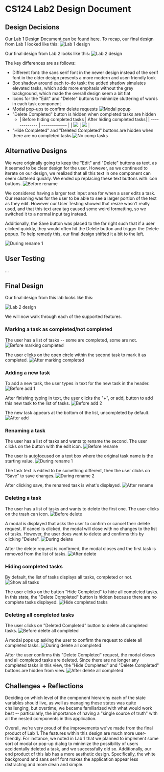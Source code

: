 # CS124 Lab2 Design Document

## Design Decisions
Our Lab 1 Design Document can be found [here](https://github.com/McGarvs/cs124/tree/lab1#readme).
To recap, our final design from Lab 1 looked like this:
![Lab 1 design](./screenshots/lab1finaldesign.png)

Our final design from Lab 2 looks like this:
![Lab 2 design](./screenshots/lab2finaldesign.png)

The key differences are as follows:
* Different font: the sans serif font in the newer design instead of the serif font
  in the older design presents a more modern and user-friendly look
* Box shadow around each to-do task: the added shadow simulates elevated tasks, which
  adds more emphasis without the grey background, which made the overall design seem a
  bit flat
* Icons for the "Edit" and "Delete" buttons to minimize cluttering of words in each task
  component
* Modal pop-ups to confirm delete requests
  ![Modal popup](./screenshots/modal-popup.png)
* "Delete Completed" button is hidden when completed tasks are hidden
    * | Before hiding completed tasks  | After hiding completed tasks|
          | ------------- | ------------- |
      | ![](./screenshots/before-deletecompleted-hidden.png) | ![](./screenshots/after-deletecompleted-hidden.png) |
* "Hide Completed" and "Deleted Completed" buttons are hidden when there are no completed tasks
  ![No comp tasks](./screenshots/no-completed-tasks.png)

## Alternative Designs
We were originally going to keep the "Edit" and "Delete" buttons as text, as it seemed to
be clear design for the user. However, as we continued to iterate on our design, we
realized that all this text in one component can seem cluttered quickly. We ended up
replacing these text buttons with icon buttons.
![Before rename](./screenshots/before-rename.png)

We considered having a larger text input area for when a user edits a task. Our reasoning
was for the user to be able to see a larger portion of the text as they edit. However our User Testing showed
that resize wasn't really used, and that this text area tag caused some weird formatting, so we switched it to a 
normal input tag instead.

Additionally, the Save button was placed to the far right such that if a user clicked quickly, they would often hit the 
Delete button and trigger the Delete popup. To help remedy this, our final design shifted it a bit to the left.

![During rename 1](./screenshots/during-rename-part1.png)

## User Testing
...

## Final Design
Our final design from this lab looks like this:

![Lab 2 design](./screenshots/lab2finaldesign.png)

We will now walk through each of the supported features.

### Marking a task as completed/not completed
The user has a list of tasks -- some are completed, some are not.
![Before marking completed](./screenshots/fin-before-complete.png)

The user clicks on the open circle within the second task to mark it as completed.
![After marking completed](./screenshots/fin-after-complete.png)

### Adding a new task
To add a new task, the user types in text for the new task in the header.
![Before add 1](./screenshots/before-add-task-1.png)

After finishing typing in text, the user clicks the "+", or add, button to add
this new task to the list of tasks.
![Before add 2](./screenshots/before-add-task-2.png)

The new task appears at the bottom of the list, uncompleted by default.
![After add](./screenshots/after-add-task.png)

### Renaming a task
The user has a list of tasks and wants to rename the second. The user clicks on the button
with the edit icon.
![Before rename](./screenshots/fin-before-rename.png)

The user is autofocused on a text box where the original task name is the starting value.
![During rename 1](./screenshots/fin-during-rename-1.png)

The task text is edited to be something different, then the user clicks on "Save" to save changes.
![During rename 2](./screenshots/fin-during-rename-2.png)

After clicking save, the renamed task is what's displayed.
![After rename](./screenshots/fin-after-rename.png)

### Deleting a task
The user has a list of tasks and wants to delete the first one. The user clicks on the trash
can icon.
![Before delete](./screenshots/fin-before-delete.png)

A modal is displayed that asks the user to confirm or cancel their delete request. If cancel
is clicked, the modal will close with no changes to the list of tasks. However, the user does
want to delete and confirms this by clicking "Delete".
![During delete](./screenshots/fin-during-delete.png)

After the delete request is confirmed, the modal closes and the first task is removed from the
list of tasks.
![After delete](./screenshots/fin-after-delete.png)

### Hiding completed tasks
By default, the list of tasks displays all tasks, completed or not.
![Show all tasks](./screenshots/show-all-tasks.png)

The user clicks on the button "Hide Completed" to hide all completed tasks. In this state, the
"Delete Completed" button is hidden because there are no complete tasks displayed.
![Hide completed tasks](./screenshots/hide-comp-tasks.png)

### Deleting all completed tasks
The user clicks on "Deleted Completed" button to delete all completed tasks.
![Before delete all completed](./screenshots/before-delete-all-comp.png)

A modal pops up asking the user to confirm the request to delete all completed tasks.
![During delete all completed](./screenshots/during-delete-all-comp.png)

After the user confirms this "Delete Completed" request, the modal closes and all completed
tasks are deleted. Since there are no longer any completed tasks in this view, the "Hide Completed"
and "Delete Completed" buttons are hidden from view.
![After delete all completed](./screenshots/after-delete-all-completed.png)

## Challenges + Reflections
Deciding on which level of the component hierarchy each of the state variables should live,
as well as managing these states was quite challenging, but overtime, we became familiarized
with what would work best -- particularly, the importance of having a "single source of truth"
with all the nested components in this application.

Overall, we're very proud of the improvements we've made from the final product of Lab 1. The
features within this design are much more user-friendly. For instance, we noted in Lab 1 that
we planned to implement some sort of modal or pop-up dialog to minimize the possibility of
users accidentally deleted a task, and we successfully did so. Additionally, our end product of
this lab has a more aesthetic design. Specifically, the white background and sans serif font makes
the application appear less distracting and more clean and simple.
